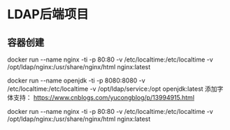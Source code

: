 # LDAP后端项目

## 容器创建

docker run --name nginx -ti -p 80:80 -v /etc/localtime:/etc/localtime -v /opt/ldap/nginx:/usr/share/nginx/html nginx:latest

docker run --name openjdk -ti -p 8080:8080 -v /etc/localtime:/etc/localtime -v /opt/ldap/service:/opt openjdk:latest
添加字体支持：
https://www.cnblogs.com/yucongblog/p/13994915.html

docker run --name nginx -ti -p 80:80 -v /etc/localtime:/etc/localtime -v /opt/ldap/nginx:/usr/share/nginx/html nginx:latest
